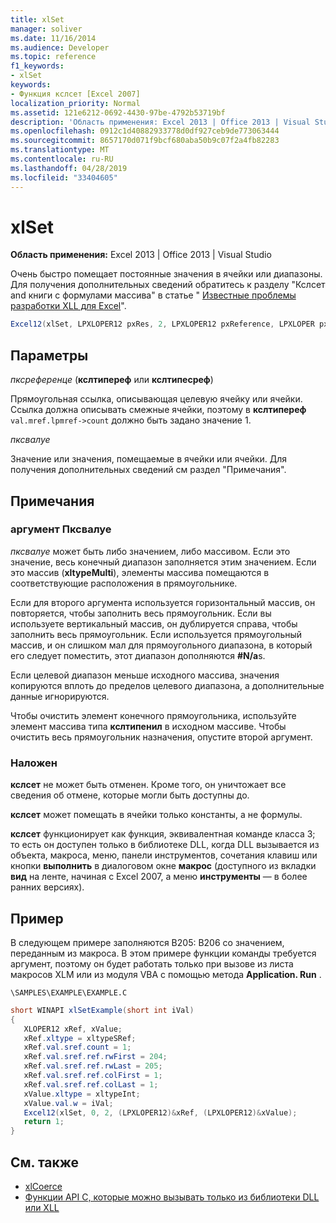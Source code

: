```yaml
---
title: xlSet
manager: soliver
ms.date: 11/16/2014
ms.audience: Developer
ms.topic: reference
f1_keywords:
- xlSet
keywords:
- Функция кслсет [Excel 2007]
localization_priority: Normal
ms.assetid: 121e6212-0692-4430-97be-4792b53719bf
description: 'Область применения: Excel 2013 | Office 2013 | Visual Studio'
ms.openlocfilehash: 0912c1d40882933778d0df927ceb9de773063444
ms.sourcegitcommit: 8657170d071f9bcf680aba50b9c07f2a4fb82283
ms.translationtype: MT
ms.contentlocale: ru-RU
ms.lasthandoff: 04/28/2019
ms.locfileid: "33404605"
---
```

# <a name="xlset"></a>xlSet

**Область применения:** Excel 2013 | Office 2013 | Visual Studio 
  
Очень быстро помещает постоянные значения в ячейки или диапазоны. Для получения дополнительных сведений обратитесь к разделу "Кслсет and книги с формулами массива" в статье " [Известные проблемы разработки XLL для Excel](known-issues-in-excel-xll-development.md)".
  
```cs
Excel12(xlSet, LPXLOPER12 pxRes, 2, LPXLOPER12 pxReference, LPXLOPER pxValue);
```

## <a name="parameters"></a>Параметры

_пксреференце_ (**кслтипереф** или **кслтипесреф**)
  
Прямоугольная ссылка, описывающая целевую ячейку или ячейки. Ссылка должна описывать смежные ячейки, поэтому в **кслтипереф** `val.mref.lpmref->count` должно быть задано значение 1. 
  
_пксвалуе_
  
Значение или значения, помещаемые в ячейки или ячейки. Для получения дополнительных сведений см раздел "Примечания".
  
## <a name="remarks"></a>Примечания

### <a name="pxvalue-argument"></a>аргумент Пксвалуе

_пксвалуе_ может быть либо значением, либо массивом. Если это значение, весь конечный диапазон заполняется этим значением. Если это массив (**xltypeMulti**), элементы массива помещаются в соответствующие расположения в прямоугольнике.
  
Если для второго аргумента используется горизонтальный массив, он повторяется, чтобы заполнить весь прямоугольник. Если вы используете вертикальный массив, он дублируется справа, чтобы заполнить весь прямоугольник. Если используется прямоугольный массив, и он слишком мал для прямоугольного диапазона, в который его следует поместить, этот диапазон дополняются **#N/a**s.
  
Если целевой диапазон меньше исходного массива, значения копируются вплоть до пределов целевого диапазона, а дополнительные данные игнорируются.
  
Чтобы очистить элемент конечного прямоугольника, используйте элемент массива типа **кслтипенил** в исходном массиве. Чтобы очистить весь прямоугольник назначения, опустите второй аргумент. 
  
### <a name="restrictions"></a>Наложен

**кслсет** не может быть отменен. Кроме того, он уничтожает все сведения об отмене, которые могли быть доступны до. 
  
**кслсет** может помещать в ячейки только константы, а не формулы. 
  
**кслсет** функционирует как функция, эквивалентная команде класса 3; то есть он доступен только в библиотеке DLL, когда DLL вызывается из объекта, макроса, меню, панели инструментов, сочетания клавиш или кнопки **выполнить** в диалоговом окне **макрос** (доступного из вкладки **вид** на ленте, начиная с Excel 2007, а меню **инструменты** — в более ранних версиях). 
  
## <a name="example"></a>Пример

В следующем примере заполняются B205: B206 со значением, переданным из макроса. В этом примере функции команды требуется аргумент, поэтому он будет работать только при вызове из листа макросов XLM или из модуля VBA с помощью метода **Application. Run** . 
  
`\SAMPLES\EXAMPLE\EXAMPLE.C`
  
```cs
short WINAPI xlSetExample(short int iVal)
{
   XLOPER12 xRef, xValue;
   xRef.xltype = xltypeSRef;
   xRef.val.sref.count = 1;
   xRef.val.sref.ref.rwFirst = 204;
   xRef.val.sref.ref.rwLast = 205;
   xRef.val.sref.ref.colFirst = 1;
   xRef.val.sref.ref.colLast = 1;
   xValue.xltype = xltypeInt;
   xValue.val.w = iVal;
   Excel12(xlSet, 0, 2, (LPXLOPER12)&xRef, (LPXLOPER12)&xValue);
   return 1;
}
```

## <a name="see-also"></a>См. также

- [xlCoerce](xlcoerce.md)
- [Функции API C, которые можно вызывать только из библиотеки DLL или XLL](c-api-functions-that-can-be-called-only-from-a-dll-or-xll.md)

